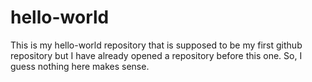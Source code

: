 # hello-world
This is my hello-world repository that is supposed to be my first github repository but I have already opened a repository before this one. So, I guess nothing here makes sense.
